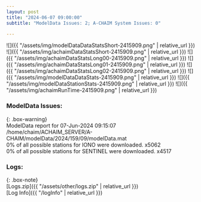 ```yaml
---
layout: post
title: "2024-06-07 09:00:00"
subtitle: "ModelData Issues: 2; A-CHAIM System Issues: 0"

---
```


![]({{ "/assets/img/modelDataDataStatsShort-2415909.png" | relative_url }})
![]({{ "/assets/img/achaimDataStatsShort-2415909.png" | relative_url }})
![]({{ "/assets/img/achaimDataStatsLong00-2415909.png" | relative_url }})
![]({{ "/assets/img/achaimDataStatsLong01-2415909.png" | relative_url }})
![]({{ "/assets/img/achaimDataStatsLong02-2415909.png" | relative_url }})
![]({{ "/assets/img/modelDataDataStats-2415909.png" | relative_url }})
![]({{ "/assets/img/modelDataStationStats-2415909.png" | relative_url }})
![]({{ "/assets/img/achaimRunTime-2415909.png" | relative_url }})


### ModelData Issues:  
  
{: .box-warning}  
 ModelData report for 07-Jun-2024 09:15:07   
 /home/chaim/ACHAIM_SERVER/A-CHAIM/modelData/2024/159/09/modelData.mat   
 0% of all possible stations for IONO were downloaded. x5062   
 0% of all possible stations for SENTINEL were downloaded. x4517   
  


### Logs:  
  
{: .box-note}  
[Logs.zip]({{ "/assets/other/logs.zip" | relative_url }})  
[Log Info]({{ "/logInfo" | relative_url }})  
